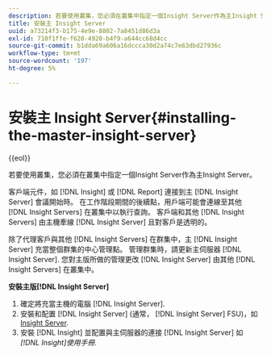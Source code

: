 ```yaml
---
description: 若要使用叢集，您必須在叢集中指定一個Insight Server作為主Insight Server。
title: 安裝主 Insight Server
uuid: a73214f3-b175-4e9e-8802-7a8451d86d3a
exl-id: 710f1ffe-f620-4920-b4f9-a644cc68d4cc
source-git-commit: b1dda69a606a16dccca30d2a74c7e63dbd27936c
workflow-type: tm+mt
source-wordcount: '197'
ht-degree: 5%

---
```


# 安裝主 Insight Server{#installing-the-master-insight-server}

{{eol}}

若要使用叢集，您必須在叢集中指定一個Insight Server作為主Insight Server。

客戶端元件，如 [!DNL Insight] 或 [!DNL Report] 連接到主 [!DNL Insight Server] 會議開始時。 在工作階段期間的後續點，用戶端可能會連線至其他 [!DNL Insight Servers] 在叢集中以執行查詢。 客戶端和其他 [!DNL Insight Servers] 由主機牽線 [!DNL Insight Server] 且對客戶是透明的。

除了代理客戶與其他 [!DNL Insight Servers] 在群集中，主 [!DNL Insight Server] 充當整個群集的中心管理點。 管理群集時，請更新主伺服器 [!DNL Insight Server]. 您對主版所做的管理更改 [!DNL Insight Server] 由其他 [!DNL Insight Servers] 在叢集中。

**安裝主版[!DNL Insight Server]**

1. 確定將充當主機的電腦 [!DNL Insight Server].
1. 安裝和配置 [!DNL Insight Server] (通常， [!DNL Insight Server] FSU)，如 [Insight Server](../../../../../../home/c-inst-svr/c-msr-server/c-msr-server.md).
1. 安裝 [!DNL Insight] 並配置與主伺服器的連接 [!DNL Insight Server] 如 *[!DNL Insight]使用手冊*.
